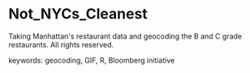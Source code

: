 Not_NYCs_Cleanest
=================

Taking Manhattan's restaurant data and geocoding the B and C grade restaurants. All rights reserved. 

keywords: geocoding, GIF, R, Bloomberg initiative
